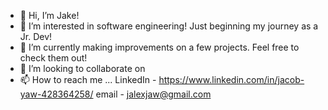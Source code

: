 - 👋 Hi, I’m Jake!
- 👀 I’m interested in software engineering! Just beginning my journey as a Jr. Dev!
- 🌱 I’m currently making improvements on a few projects. Feel free to check them out!
- 💞️ I’m looking to collaborate on
- 📫 How to reach me ...
  LinkedIn - https://www.linkedin.com/in/jacob-yaw-428364258/
  email - jalexjaw@gmail.com

<!---
Huntysaurus/Huntysaurus is a ✨ special ✨ repository because its `README.md` (this file) appears on your GitHub profile.
You can click the Preview link to take a look at your changes.
--->
